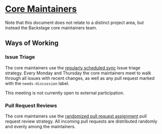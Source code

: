 # [Core Maintainers](https://github.com/backstage/backstage/blob/master/OWNERS.md#core-maintainers)

Note that this document does not relate to a distinct project area, but instead
the Backstage core maintainers team.

## Ways of Working

### Issue Triage

The core maintainers use the
[regularly scheduled sync](../Maintainer-Guidance.md#regularly-scheduled-sync)
issue triage strategy. Every Monday and Thursday the core maintainers meet to
walk through all issues with recent changes, as well as any pull request marked
with the `needs-discussion` label.

This meeting is not currently open to external participation.

### Pull Request Reviews

The core maintainers use the
[randomized pull request assignment](../Maintainer-Guidance.md#randomized-pull-request-assignment)
pull request review strategy. All incoming pull requests are distributed
randomly and evenly among the maintainers.
